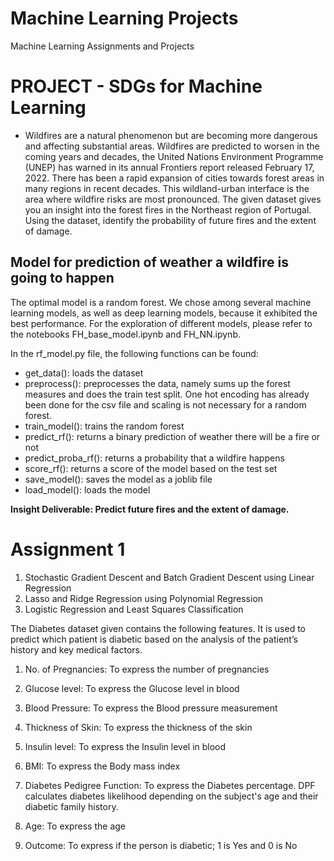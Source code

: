 # Machine Learning Projects 
Machine Learning Assignments and Projects

# PROJECT - SDGs for Machine Learning

- Wildfires are a natural phenomenon but are becoming more dangerous and
affecting substantial areas. Wildfires are predicted to worsen in the coming years and decades,
the United Nations Environment Programme (UNEP) has warned in its annual Frontiers report
released February 17, 2022. There has been a rapid expansion of cities towards forest areas in
many regions in recent decades. This wildland-urban interface is the area where wildfire risks are
most pronounced. The given dataset gives you an insight into the forest fires in the Northeast
region of Portugal. Using the dataset, identify the probability of future fires and the extent of
damage.

## Model for prediction of weather a wildfire is going to happen 
The optimal model is a random forest. We chose among several machine learning models, as well as deep learning models, because it exhibited the best performance. 
For the exploration of different models, please refer to the notebooks FH_base_model.ipynb and FH_NN.ipynb. 

In the rf_model.py file, the following functions can be found:
- get_data(): loads the dataset 
- preprocess(): preprocesses the data, namely sums up the forest measures and does the train test split. One hot encoding has already been done for the csv file and scaling is not necessary for a random forest.
- train_model(): trains the random forest
- predict_rf(): returns a binary prediction of weather there will be a fire or not
- predict_proba_rf(): returns a probability that a wildfire happens 
- score_rf(): returns a score of the model based on the test set 
- save_model(): saves the model as a joblib file 
- load_model(): loads the model

**Insight Deliverable: Predict future fires and the extent of damage.**

# Assignment 1

1. Stochastic Gradient Descent and Batch Gradient Descent using Linear Regression
2. Lasso and Ridge Regression using Polynomial Regression
3. Logistic Regression and Least Squares Classification

The Diabetes dataset given contains the following features. It is used to predict which patient is diabetic
based on the analysis of the patient’s history and key medical factors.

1. No. of Pregnancies: To express the number of pregnancies
2. Glucose level: To express the Glucose level in blood
3. Blood Pressure: To express the Blood pressure measurement
4. Thickness of Skin: To express the thickness of the skin
5. Insulin level: To express the Insulin level in blood

6. BMI: To express the Body mass index
7. Diabetes Pedigree Function: To express the Diabetes percentage. DPF calculates diabetes
likelihood depending on the subject's age and their diabetic family history.
8. Age: To express the age
9. Outcome: To express if the person is diabetic; 1 is Yes and 0 is No

   
